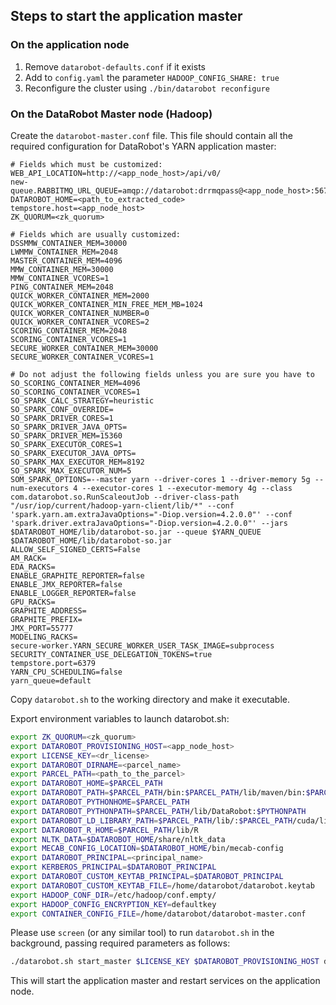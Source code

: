 ## Steps to start the application master

### On the application node
1. Remove `datarobot-defaults.conf` if it exists
2. Add to `config.yaml` the parameter `HADOOP_CONFIG_SHARE: true`
3. Reconfigure the cluster using `./bin/datarobot reconfigure`

### On the DataRobot Master node (Hadoop)

Create the `datarobot-master.conf` file.
This file should contain all the required configuration for DataRobot's YARN application
master:

```properties
# Fields which must be customized:
WEB_API_LOCATION=http://<app_node_host>/api/v0/
new-queue.RABBITMQ_URL_QUEUE=amqp://datarobot:drrmqpass@<app_node_host>:5672/queue
DATAROBOT_HOME=<path_to_extracted_code>
tempstore.host=<app_node_host>
ZK_QUORUM=<zk_quorum>

# Fields which are usually customized:
DSSMMW_CONTAINER_MEM=30000
LWMMW_CONTAINER_MEM=2048
MASTER_CONTAINER_MEM=4096
MMW_CONTAINER_MEM=30000
MMW_CONTAINER_VCORES=1
PING_CONTAINER_MEM=2048
QUICK_WORKER_CONTAINER_MEM=2000
QUICK_WORKER_CONTAINER_MIN_FREE_MEM_MB=1024
QUICK_WORKER_CONTAINER_NUMBER=0
QUICK_WORKER_CONTAINER_VCORES=2
SCORING_CONTAINER_MEM=2048
SCORING_CONTAINER_VCORES=1
SECURE_WORKER_CONTAINER_MEM=30000
SECURE_WORKER_CONTAINER_VCORES=1

# Do not adjust the following fields unless you are sure you have to
SO_SCORING_CONTAINER_MEM=4096
SO_SCORING_CONTAINER_VCORES=1
SO_SPARK_CALC_STRATEGY=heuristic
SO_SPARK_CONF_OVERRIDE=
SO_SPARK_DRIVER_CORES=1
SO_SPARK_DRIVER_JAVA_OPTS=
SO_SPARK_DRIVER_MEM=15360
SO_SPARK_EXECUTOR_CORES=1
SO_SPARK_EXECUTOR_JAVA_OPTS=
SO_SPARK_MAX_EXECUTOR_MEM=8192
SO_SPARK_MAX_EXECUTOR_NUM=5
SOM_SPARK_OPTIONS=--master yarn --driver-cores 1 --driver-memory 5g --num-executors 4 --executor-cores 1 --executor-memory 4g --class com.datarobot.so.RunScaleoutJob --driver-class-path "/usr/iop/current/hadoop-yarn-client/lib/*" --conf 'spark.yarn.am.extraJavaOptions="-Diop.version=4.2.0.0"' --conf 'spark.driver.extraJavaOptions="-Diop.version=4.2.0.0"' --jars $DATAROBOT_HOME/lib/datarobot-so.jar --queue $YARN_QUEUE $DATAROBOT_HOME/lib/datarobot-so.jar
ALLOW_SELF_SIGNED_CERTS=False
AM_RACK=
EDA_RACKS=
ENABLE_GRAPHITE_REPORTER=false
ENABLE_JMX_REPORTER=false
ENABLE_LOGGER_REPORTER=false
GPU_RACKS=
GRAPHITE_ADDRESS=
GRAPHITE_PREFIX=
JMX_PORT=55777
MODELING_RACKS=
secure-worker.YARN_SECURE_WORKER_USER_TASK_IMAGE=subprocess
SECURITY_CONTAINER_USE_DELEGATION_TOKENS=true
tempstore.port=6379
YARN_CPU_SCHEDULING=false
yarn_queue=default
```

Copy `datarobot.sh` to the working directory and make it executable.

Export environment variables to launch datarobot.sh:
```bash
export ZK_QUORUM=<zk_quorum>
export DATAROBOT_PROVISIONING_HOST=<app_node_host>
export LICENSE_KEY=<dr_license>
export DATAROBOT_DIRNAME=<parcel_name>
export PARCEL_PATH=<path_to_the_parcel>
export DATAROBOT_HOME=$PARCEL_PATH
export DATAROBOT_PATH=$PARCEL_PATH/bin:$PARCEL_PATH/lib/maven/bin:$PARCEL_PATH/cuda/bin:$PATH
export DATAROBOT_PYTHONHOME=$PARCEL_PATH
export DATAROBOT_PYTHONPATH=$PARCEL_PATH/lib/DataRobot:$PYTHONPATH
export DATAROBOT_LD_LIBRARY_PATH=$PARCEL_PATH/lib/:$PARCEL_PATH/cuda/lib64:$PARCEL_PATH/cuda/extras/CUPTI/lib64:$LD_LIBRARY_PATH
export DATAROBOT_R_HOME=$PARCEL_PATH/lib/R
export NLTK_DATA=$DATAROBOT_HOME/share/nltk_data
export MECAB_CONFIG_LOCATION=$DATAROBOT_HOME/bin/mecab-config
export DATAROBOT_PRINCIPAL=<principal_name>
export KERBEROS_PRINCIPAL=$DATAROBOT_PRINCIPAL
export DATAROBOT_CUSTOM_KEYTAB_PRINCIPAL=$DATAROBOT_PRINCIPAL
export DATAROBOT_CUSTOM_KEYTAB_FILE=/home/datarobot/datarobot.keytab
export HADOOP_CONF_DIR=/etc/hadoop/conf.empty/
export HADOOP_CONFIG_ENCRYPTION_KEY=defaultkey
export CONTAINER_CONFIG_FILE=/home/datarobot/datarobot-master.conf
```

Please use `screen` (or any similar tool) to run `datarobot.sh` in the background,
passing required parameters as follows:
```bash
./datarobot.sh start_master $LICENSE_KEY $DATAROBOT_PROVISIONING_HOST datarobot
```

This will start the application master and restart services on the
application node.

